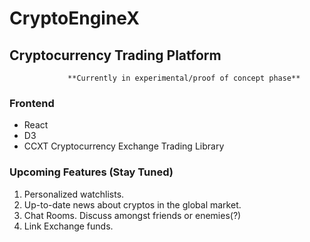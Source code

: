 # CryptoEngineX

## Cryptocurrency Trading Platform

                 **Currently in experimental/proof of concept phase**
 
 ### Frontend

* React
* D3
* CCXT Cryptocurrency Exchange Trading Library


### Upcoming Features (Stay Tuned)
1) Personalized watchlists. 
2) Up-to-date news about cryptos in the global market.
3) Chat Rooms. Discuss amongst friends or enemies(?)
4) Link Exchange funds.
